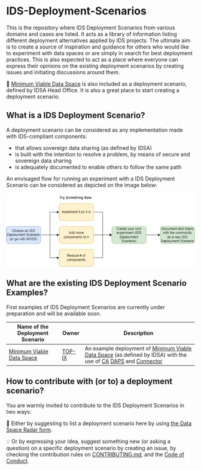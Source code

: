 # IDS-Deployment-Scenarios
This is the repository where IDS Deployment Scenarios from various domains and cases are listed. It acts as a library of information listing different deployment alternatives applied by IDS projects. The ultimate aim is to create a source of inspiration and guidance for others who would like to experiment with data spaces or are simply in search for best deployment practices. This is also expected to act as a place where everyone can express their opinions on the existing deployment scenarios by creating issues and initiating discussions around them.

:rocket: [Minimum Viable Data Space](https://github.com/International-Data-Spaces-Association/idsa/tree/main/MVDS) is also included as a deployment scenario, defined by IDSA Head Office. It is also a great place to start creating a deployment scenario.

## What is a IDS Deployment Scenario? 
A deployment scenario can be considered as any implementation made with IDS-compliant components:
- that allows sovereign data sharing (as defined by IDSA)
- is built with the intention to resolve a problem, by means of secure and sovereign data sharing
- is adequately documented to enable others to follow the same path

An envisaged flow for running an experiment with a IDS Deployment Scenario can be considered as depicted on the image below:

![IDS Deployment Scenarios Process](images/ids-deployment-scenarios-process.png)

## What are the existing IDS Deployment Scenario Examples?
First examples of IDS Deployment Scenarios are currently under preparation and will be available soon. 

| Name of the Deployment Scenario | Owner | Description | 
| -------- | -------- | -------- |
| [Minimum Viable Data Space](Deployment-Scenarios/minimum-viable-data-space-top-ix.md)  | [TOP-IX](https://www.top-ix.org/it/home/)   | An example deployment of [Minimum Viable Data Space](https://github.com/International-Data-Spaces-Association/IDS-testbed/tree/IDS-testbed-mvds/minimum-viable-data-space) (as defined by IDSA) with the use of [CA](https://github.com/International-Data-Spaces-Association/IDS-Deployment-Scenarios/blob/Add-Deployment-Scenarios-Page/Deployment-Scenarios/minimum-viable-data-space-top-ix.md#ca--certificate-authority) [DAPS](https://github.com/International-Data-Spaces-Association/IDS-Deployment-Scenarios/blob/Add-Deployment-Scenarios-Page/Deployment-Scenarios/minimum-viable-data-space-top-ix.md#daps--dynamic-attribute-provisioning-service) and [Connector](https://github.com/International-Data-Spaces-Association/IDS-Deployment-Scenarios/blob/Add-Deployment-Scenarios-Page/Deployment-Scenarios/minimum-viable-data-space-top-ix.md#connector) |


## How to contribute with (or to) a deployment scenario?
You are warmly invited to contribute to the IDS Deployment Scenarios in two ways: 

:triangular_flag_on_post: Either by suggesting to list a deployment scenario here by using [the Data Space Radar form](https://forms.office.com/Pages/ResponsePage.aspx?id=NNZGs_usx0K9RPFVfuibG3WVHeFvj2hHgjU7ZCgshUhUMExMOTdCWDNMSERJTjlIUlRKMVc0QTUxMCQlQCN0PWcu). 

:bulb: Or by expressing your idea, suggest something new (or asking a question) on a specific deployment scenario by creating an issue, by checking the contribution rules on [CONTRIBUTING.md](CONTRIBUTING.md), and the [Code of Conduct](CODE_OF_CONDUCT.md).




